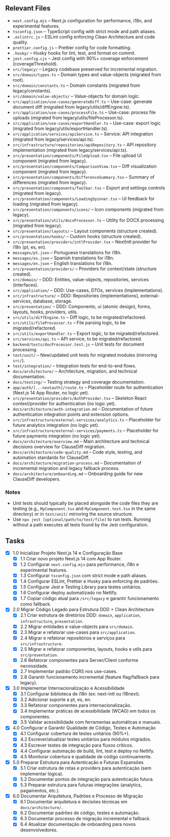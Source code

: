 ## Relevant Files

- `next.config.mjs` – Next.js configuration for performance, i18n, and experimental features.
- `tsconfig.json` – TypeScript config with strict mode and path aliases.
- `.eslintrc.js` – ESLint config enforcing Clean Architecture and code quality.
- `prettier.config.js` – Prettier config for code formatting.
- `.husky/` – Husky hooks for lint, test, and format on commit.
- `jest.config.cjs` – Jest config with 90%+ coverage enforcement (coverageThreshold).
- `src/legacy/` – Legacy codebase preserved for incremental migration.
- `src/domain/types.ts` – Domain types and value-objects (migrated from root).
- `src/domain/constants.ts` – Domain constants (migrated from legacy/constants).
- `src/domain/value-objects/` – Value-objects for domain logic.
- `src/application/use-cases/generateDiff.ts` – Use-case: generate document diff (migrated from legacy/utils/diffEngine.ts).
- `src/application/use-cases/processFile.ts` – Use-case: process file uploads (migrated from legacy/utils/fileProcessor.ts).
- `src/application/use-cases/exportHandler.ts` – Use-case: export logic (migrated from legacy/utils/exportHandler.ts).
- `src/application/services/apiService.ts` – Service: API integration (migrated from legacy/services/api.ts).
- `src/infrastructure/repositories/apiRepository.ts` – API repository implementation (migrated from legacy/services/api.ts).
- `src/presentation/components/FileUpload.tsx` – File upload UI component (migrated from legacy).
- `src/presentation/components/ComparisonView.tsx` – Diff visualization component (migrated from legacy).
- `src/presentation/components/DifferenceSummary.tsx` – Summary of differences (migrated from legacy).
- `src/presentation/components/Toolbar.tsx` – Export and settings controls (migrated from legacy).
- `src/presentation/components/LoadingSpinner.tsx` – UI feedback for loading (migrated from legacy).
- `src/presentation/components/icons/` – Icon components (migrated from legacy).
- `src/presentation/utils/docxProcessor.ts` – Utility for DOCX processing (migrated from legacy).
- `src/presentation/layouts/` – Layout components (structure created).
- `src/presentation/hooks/` – Custom hooks (structure created).
- `src/presentation/providers/intlProvider.tsx` – NextIntl provider for i18n (pt, es, en).
- `messages/pt.json` – Portuguese translations for i18n.
- `messages/es.json` – Spanish translations for i18n.
- `messages/en.json` – English translations for i18n.
- `src/presentation/providers/` – Providers for context/state (structure created).
- `src/domain/` – DDD: Entities, value-objects, repositories, services (interfaces).
- `src/application/` – DDD: Use-cases, DTOs, services (implementations).
- `src/infrastructure/` – DDD: Repositories (implementations), external-services, database, storage.
- `src/presentation/` – DDD: Components, ui (atomic design), forms, layouts, hooks, providers, utils.
- `src/utils/diffEngine.ts` – Diff logic, to be migrated/refactored.
- `src/utils/fileProcessor.ts` – File parsing logic, to be migrated/refactored.
- `src/utils/exportHandler.ts` – Export logic, to be migrated/refactored.
- `src/services/api.ts` – API service, to be migrated/refactored.
- `backend/tests/docProcessor.test.js` – Unit tests for document processing.
- `test/unit/` – New/updated unit tests for migrated modules (mirroring `src/`).
- `test/integration/` – Integration tests for end-to-end flows.
- `docs/architecture/` – Architecture, migration, and technical documentation.
- `docs/testing/` – Testing strategy and coverage documentation.
- `app/auth/[...nextauth]/route.ts` – Placeholder route for authentication (Next.js 14 App Router, no logic yet).
- `src/presentation/providers/AuthProvider.tsx` – Skeleton React context/provider for authentication (no logic yet).
- `docs/architecture/auth-integration.md` – Documentation of future authentication integration points and extension options.
- `src/infrastructure/external-services/analytics.ts` – Placeholder for future analytics integration (no logic yet).
- `src/infrastructure/external-services/payments.ts` – Placeholder for future payments integration (no logic yet).
- `docs/architecture/overview.md` – Main architecture and technical decisions overview for ClauseDiff migration.
- `docs/architecture/code-quality.md` – Code style, testing, and automation standards for ClauseDiff.
- `docs/architecture/migration-process.md` – Documentation of incremental migration and legacy fallback process.
- `docs/architecture/onboarding.md` – Onboarding guide for new ClauseDiff developers.

### Notes

- Unit tests should typically be placed alongside the code files they are testing (e.g., `MyComponent.tsx` and `MyComponent.test.tsx` in the same directory) or in `test/unit/` mirroring the source structure.
- Use `npx jest [optional/path/to/test/file]` to run tests. Running without a path executes all tests found by the Jest configuration.

## Tasks

- [x] 1.0 Inicializar Projeto Next.js 14 e Configuração Base
  - [x] 1.1 Criar novo projeto Next.js 14 com App Router.
  - [x] 1.2 Configurar `next.config.mjs` para performance, i18n e experimental features.
  - [x] 1.3 Configurar `tsconfig.json` com strict mode e path aliases.
  - [x] 1.4 Configurar ESLint, Prettier e Husky para enforcing de padrões.
  - [x] 1.5 Configurar Jest e Testing Library para testes unitários.
  - [x] 1.6 Configurar deploy automatizado no Netlify.
  - [x] 1.7 Copiar código atual para `/src/legacy` e garantir funcionamento como fallback.

- [x] 2.0 Migrar Código Legado para Estrutura DDD + Clean Architecture
  - [x] 2.1 Criar estrutura de diretórios DDD: `domain`, `application`, `infrastructure`, `presentation`.
  - [x] 2.2 Migrar entidades e value-objects para `src/domain`.
  - [x] 2.3 Migrar e refatorar use-cases para `src/application`.
  - [x] 2.4 Migrar e refatorar repositórios e serviços para `src/infrastructure`.
  - [x] 2.5 Migrar e refatorar componentes, layouts, hooks e utils para `src/presentation`.
  - [x] 2.6 Refatorar componentes para Server/Client conforme necessidade.
  - [x] 2.7 Implementar padrão CQRS nos use-cases.
  - [x] 2.8 Garantir funcionamento incremental (feature flag/fallback para legacy).

- [x] 3.0 Implementar Internacionalização e Acessibilidade
  - [x] 3.1 Configurar biblioteca de i18n (ex: next-intl ou i18next).
  - [x] 3.2 Adicionar suporte a pt, es, en.
  - [x] 3.3 Refatorar componentes para internacionalização.
  - [x] 3.4 Implementar práticas de acessibilidade (WCAG) em todos os componentes.
  - [x] 3.5 Validar acessibilidade com ferramentas automáticas e manuais.

- [x] 4.0 Configurar e Garantir Qualidade de Código, Testes e Automação
  - [x] 4.1 Configurar cobertura de testes unitários (90%+).
  - [x] 4.2 Escrever/atualizar testes unitários para módulos migrados.
  - [x] 4.3 Escrever testes de integração para fluxos críticos.
  - [x] 4.4 Configurar automação de build, lint, test e deploy no Netlify.
  - [x] 4.5 Monitorar cobertura e qualidade de código continuamente.

- [x] 5.0 Preparar Estrutura para Autenticação e Futuras Expansões
  - [x] 5.1 Criar estrutura de rotas e providers para autenticação (sem implementar lógica).
  - [x] 5.2 Documentar pontos de integração para autenticação futura.
  - [x] 5.3 Preparar estrutura para futuras integrações (analytics, pagamentos, etc.).

- [x] 6.0 Documentar Arquitetura, Padrões e Processo de Migração
  - [x] 6.1 Documentar arquitetura e decisões técnicas em `docs/architecture/`.
  - [x] 6.2 Documentar padrões de código, testes e automação.
  - [x] 6.3 Documentar processo de migração incremental e fallback.
  - [x] 6.4 Atualizar documentação de onboarding para novos desenvolvedores. 